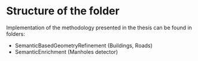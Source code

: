 # Structure of the folder

Implementation of the methodology presented in the thesis can be found in folders:

- SemanticBasedGeometryRefinement (Buildings, Roads)
- SemanticEnrichment (Manholes detector)


